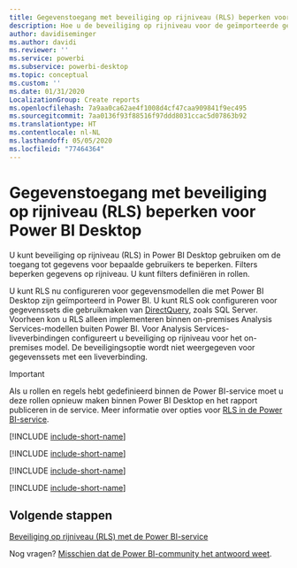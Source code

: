 ```yaml
---
title: Gegevenstoegang met beveiliging op rijniveau (RLS) beperken voor Power BI Desktop
description: Hoe u de beveiliging op rijniveau voor de geïmporteerde gegevenssets en DirectQuery configureert in Power BI Desktop.
author: davidiseminger
ms.author: davidi
ms.reviewer: ''
ms.service: powerbi
ms.subservice: powerbi-desktop
ms.topic: conceptual
ms.custom: ''
ms.date: 01/31/2020
LocalizationGroup: Create reports
ms.openlocfilehash: 7a9aa0ca62ae4f1008d4cf47caa909841f9ec495
ms.sourcegitcommit: 7aa0136f93f88516f97ddd8031ccac5d07863b92
ms.translationtype: HT
ms.contentlocale: nl-NL
ms.lasthandoff: 05/05/2020
ms.locfileid: "77464364"
---
```

# <a name="restrict-data-access-with-row-level-security-rls-for-power-bi-desktop"></a>Gegevenstoegang met beveiliging op rijniveau (RLS) beperken voor Power BI Desktop

U kunt beveiliging op rijniveau (RLS) in Power BI Desktop gebruiken om de toegang tot gegevens voor bepaalde gebruikers te beperken. Filters beperken gegevens op rijniveau. U kunt filters definiëren in rollen.

U kunt RLS nu configureren voor gegevensmodellen die met Power BI Desktop zijn geïmporteerd in Power BI. U kunt RLS ook configureren voor gegevenssets die gebruikmaken van [DirectQuery](desktop-use-directquery.md), zoals SQL Server. Voorheen kon u RLS alleen implementeren binnen on-premises Analysis Services-modellen buiten Power BI. Voor Analysis Services-liveverbindingen configureert u beveiliging op rijniveau voor het on-premises model. De beveiligingsoptie wordt niet weergegeven voor gegevenssets met een liveverbinding.

> [!IMPORTANT]
> Als u rollen en regels hebt gedefinieerd binnen de Power BI-service moet u deze rollen opnieuw maken binnen Power BI Desktop en het rapport publiceren in de service. Meer informatie over opties voor [RLS in de Power BI-service](service-admin-rls.md).

[!INCLUDE [include-short-name](./includes/rls-desktop-define-roles.md)]

[!INCLUDE [include-short-name](./includes/rls-desktop-view-as-roles.md)]

[!INCLUDE [include-short-name](./includes/rls-limitations.md)]

[!INCLUDE [include-short-name](./includes/rls-faq.md)]

## <a name="next-steps"></a>Volgende stappen

[Beveiliging op rijniveau (RLS) met de Power BI-service](service-admin-rls.md)  

Nog vragen? [Misschien dat de Power BI-community het antwoord weet](https://community.powerbi.com/).